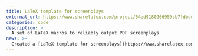 ```yaml
---
title: LaTeX template for screenplays
external_url: https://www.sharelatex.com/project/54ed9180966959cb7fdbde8e
categories: code
description: >
  A set of LaTeX macros to reliably output PDF screenplays
news: >-
  Created a [LaTeX template for screenplays](https://www.sharelatex.com/project/54ed9180966959cb7fdbde8e).
---
```

